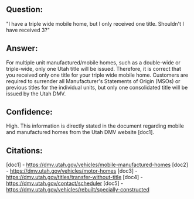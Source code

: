 ## Question: 
"I have a triple wide mobile home, but I only received one title. Shouldn't I have received 3?"

## Answer: 
For multiple unit manufactured/mobile homes, such as a double-wide or triple-wide, only one Utah title will be issued. Therefore, it is correct that you received only one title for your triple wide mobile home. Customers are required to surrender all Manufacturer's Statements of Origin (MSOs) or previous titles for the individual units, but only one consolidated title will be issued by the Utah DMV.

## Confidence: 
High. This information is directly stated in the document regarding mobile and manufactured homes from the Utah DMV website [doc1].

## Citations:
[doc1] - https://dmv.utah.gov/vehicles/mobile-manufactured-homes
[doc2] - https://dmv.utah.gov/vehicles/motor-homes
[doc3] - https://dmv.utah.gov/titles/transfer-without-title
[doc4] - https://dmv.utah.gov/contact/scheduler
[doc5] - https://dmv.utah.gov/vehicles/rebuilt/specially-constructed
